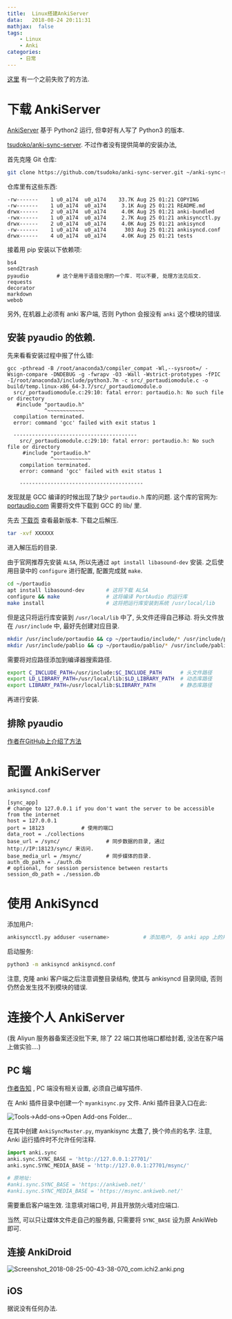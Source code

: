 ```yaml
---
title:  Linux搭建AnkiServer
data:   2018-08-24 20:11:31
mathjax:  false
tags:
    - Linux
    - Anki
categories:
    - 日常
---
```


[这里](/assert/repos/anki/ankiserver.failed.html) 有一个之前失败了的方法.

# 下载 AnkiServer

[AnkiServer](https://pypi.org/project/AnkiServer/2.0.6/) 基于 Python2 运行, 但幸好有人写了 Python3 的版本.

[tsudoko/anki-sync-server](https://github.com/tsudoko/anki-sync-server). 不过作者没有提供简单的安装办法, 

<!--more-->

首先克隆 Git 仓库:

```sh
git clone https://github.com/tsudoko/anki-sync-server.git ~/anki-sync-server
```

仓库里有这些东西:

```
-rw-------    1 u0_a174  u0_a174    33.7K Aug 25 01:21 COPYING
-rw-------    1 u0_a174  u0_a174     3.1K Aug 25 01:21 README.md
drwx------    2 u0_a174  u0_a174     4.0K Aug 25 01:21 anki-bundled
-rwx------    1 u0_a174  u0_a174     2.7K Aug 25 01:21 ankisyncctl.py
drwx------    2 u0_a174  u0_a174     4.0K Aug 25 01:21 ankisyncd
-rw-------    1 u0_a174  u0_a174      303 Aug 25 01:21 ankisyncd.conf
drwx------    4 u0_a174  u0_a174     4.0K Aug 25 01:21 tests
```

接着用 pip 安装以下依赖项:

```
bs4
send2trash
pyaudio         # 这个是用于语音处理的一个库. 可以不要, 处理方法见后文.
requests
decorator
markdown
webob
```

另外, 在机器上必须有 anki 客户端, 否则 Python 会报没有 `anki` 这个模块的错误.

## 安装 pyaudio 的依赖.

先来看看安装过程中报了什么错:

```
gcc -pthread -B /root/anaconda3/compiler_compat -Wl,--sysroot=/ -Wsign-compare -DNDEBUG -g -fwrapv -O3 -Wall -Wstrict-prototypes -fPIC -I/root/anaconda3/include/python3.7m -c src/_portaudiomodule.c -o build/temp.linux-x86_64-3.7/src/_portaudiomodule.o
  src/_portaudiomodule.c:29:10: fatal error: portaudio.h: No such file or directory
   #include "portaudio.h"
            ^~~~~~~~~~~~~
  compilation terminated.
  error: command 'gcc' failed with exit status 1

  ----------------------------------------
    src/_portaudiomodule.c:29:10: fatal error: portaudio.h: No such file or directory
     #include "portaudio.h"
              ^~~~~~~~~~~~~
    compilation terminated.
    error: command 'gcc' failed with exit status 1

    ----------------------------------------
```

发现就是 GCC 编译的时候出现了缺少 `portaudio.h` 库的问题. 这个库的官网为: [portaudio.com](http://portaudio.com) 需要将文件下载到 GCC 的 lib/ 里.

先去 [下载页](http://portaudio.com/download.html) 查看最新版本. 下载之后解压.

```sh
tar -xvf XXXXXX
```

进入解压后的目录.

由于官网推荐先安装 `ALSA`, 所以先通过 `apt install libasound-dev` 安装. 之后使用目录中的 `configure` 进行配置, 配置完成就 `make`.

```sh
cd ~/portaudio
apt install libasound-dev       # 这将下载 ALSA
configure && make               # 这将编译 PortAudio 的运行库
make install                    # 这将把运行库安装到系统 /usr/local/lib
```

但是这只将运行库安装到 `/usr/local/lib` 中了, 头文件还得自己移动. 将头文件放在 `/usr/include` 中, 最好先创建对应目录.

```sh
mkdir /usr/include/portaudio && cp ~/portaudio/include/* /usr/include/portaudio
mkdir /usr/include/pablio && cp ~/portaudio/pablio/* /usr/include/pablio       # 这是 Portaudio 中的另一个装满 .h 文件的目录, 不知道干嘛的. 但还是放进去吧
```
需要将对应路径添加到编译器搜索路径.

```sh
export C_INCLUDE_PATH=/usr/include:$C_INCLUDE_PATH      # 头文件路径
export LD_LIBRARY_PATH=/usr/local/lib:$LD_LIBRARY_PATH  # 动态库路径
export LIBRARY_PATH=/usr/local/lib:$LIBRARY_PATH        # 静态库路径
```

再进行安装.

## 排除 pyaudio

[作者在GitHub上介绍了方法](https://github.com/tsudoko/anki-sync-server#running-ankisyncd-without-pyaudio)

# 配置 AnkiServer

`ankisyncd.conf`

```
[sync_app]
# change to 127.0.0.1 if you don't want the server to be accessible from the internet
host = 127.0.0.1
port = 18123            # 使用的端口
data_root = ./collections
base_url = /sync/               # 同步数据的目录, 通过 http://IP:18123/sync/ 来访问.
base_media_url = /msync/        # 同步媒体的目录.
auth_db_path = ./auth.db
# optional, for session persistence between restarts
session_db_path = ./session.db
```

# 使用 AnkiSyncd

添加用户:

```sh
ankisyncctl.py adduser <username>           # 添加用户, 与 anki app 上的用户保持一致
```

启动服务:

```sh
python3 -m ankisyncd ankisyncd.conf
```

注意, 克隆 anki 客户端之后注意调整目录结构, 使其与 ankisyncd 目录同级, 否则仍然会发生找不到模块的错误.

# 连接个人 AnkiServer

(我 Aliyun 服务器备案还没批下来, 除了 22 端口其他端口都给封着, 没法在客户端上做实验....)

## PC 端

[作者告知](https://github.com/dsnopek/anki-sync-server#point-the-anki-desktop-program-at-it) , PC 端没有相关设置, 必须自己编写插件.

在 Anki 插件目录中创建一个 `myankisync.py` 文件. Anki 插件目录入口在此:

![Tools->Add-ons->Open Add-ons Folder...](https://raw.githubusercontent.com/zombie110year/imgstore/master/img/20180828210912.png)

在其中创建 `AnkiSyncMaster.py`, myankisync 太蠢了, 换个帅点的名字. 注意, Anki 运行插件时不允许任何注释.

```py
import anki.sync
anki.sync.SYNC_BASE = 'http://127.0.0.1:27701/'
anki.sync.SYNC_MEDIA_BASE = 'http://127.0.0.1:27701/msync/'

# 原地址:
#anki.sync.SYNC_BASE = 'https://ankiweb.net/'
#anki.sync.SYNC_MEDIA_BASE = 'https://msync.ankiweb.net/'
```

需要重启客户端生效. 注意填对端口号, 并且开放防火墙对应端口.

当然, 可以只让媒体文件走自己的服务器, 只需要将 `SYNC_BASE` 设为原 AnkiWeb 即可.

## 连接 AnkiDroid

![Screenshot_2018-08-25-00-43-38-070_com.ichi2.anki.png](https://i.loli.net/2018/08/25/5b8036260dc7f.png)

## iOS

据说没有任何办法.
